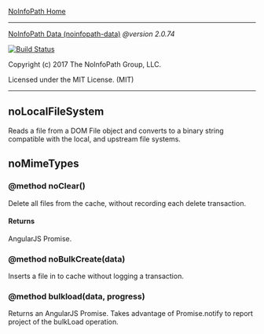[NoInfoPath Home](http://gitlab.imginconline.com/noinfopath/noinfopath/wikis/home)

___

[NoInfoPath Data (noinfopath-data)](home) *@version 2.0.74*

[![Build Status](http://gitlab.imginconline.com:8081/buildStatus/icon?job=noinfopath-data&build=6)](http://gitlab.imginconline.com/job/noinfopath-data/6/)

Copyright (c) 2017 The NoInfoPath Group, LLC.

Licensed under the MIT License. (MIT)

___

noLocalFileSystem
-----------------



Reads a file from a DOM File object and converts to a binary
string compatible with the local, and upstream file systems.

noMimeTypes
-----------

### @method noClear()

Delete all files from the cache, without recording each delete transaction.

#### Returns
AngularJS Promise.

### @method noBulkCreate(data)

Inserts a file in to cache without logging a transaction.

### @method bulkload(data, progress)

Returns an AngularJS Promise.  Takes advantage of
Promise.notify to report project of the bulkLoad operation.

